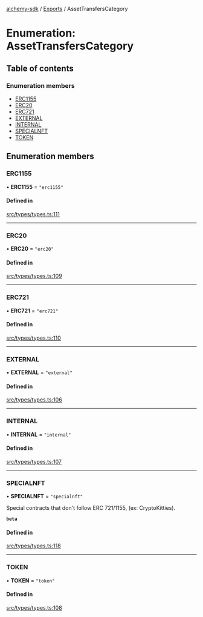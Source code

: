 [alchemy-sdk](../README.md) / [Exports](../modules.md) / AssetTransfersCategory

# Enumeration: AssetTransfersCategory

## Table of contents

### Enumeration members

- [ERC1155](AssetTransfersCategory.md#erc1155)
- [ERC20](AssetTransfersCategory.md#erc20)
- [ERC721](AssetTransfersCategory.md#erc721)
- [EXTERNAL](AssetTransfersCategory.md#external)
- [INTERNAL](AssetTransfersCategory.md#internal)
- [SPECIALNFT](AssetTransfersCategory.md#specialnft)
- [TOKEN](AssetTransfersCategory.md#token)

## Enumeration members

### ERC1155

• **ERC1155** = `"erc1155"`

#### Defined in

[src/types/types.ts:111](https://github.com/alchemyplatform/alchemy-sdk-js/blob/6507682/src/types/types.ts#L111)

___

### ERC20

• **ERC20** = `"erc20"`

#### Defined in

[src/types/types.ts:109](https://github.com/alchemyplatform/alchemy-sdk-js/blob/6507682/src/types/types.ts#L109)

___

### ERC721

• **ERC721** = `"erc721"`

#### Defined in

[src/types/types.ts:110](https://github.com/alchemyplatform/alchemy-sdk-js/blob/6507682/src/types/types.ts#L110)

___

### EXTERNAL

• **EXTERNAL** = `"external"`

#### Defined in

[src/types/types.ts:106](https://github.com/alchemyplatform/alchemy-sdk-js/blob/6507682/src/types/types.ts#L106)

___

### INTERNAL

• **INTERNAL** = `"internal"`

#### Defined in

[src/types/types.ts:107](https://github.com/alchemyplatform/alchemy-sdk-js/blob/6507682/src/types/types.ts#L107)

___

### SPECIALNFT

• **SPECIALNFT** = `"specialnft"`

Special contracts that don't follow ERC 721/1155, (ex: CryptoKitties).

**`beta`**

#### Defined in

[src/types/types.ts:118](https://github.com/alchemyplatform/alchemy-sdk-js/blob/6507682/src/types/types.ts#L118)

___

### TOKEN

• **TOKEN** = `"token"`

#### Defined in

[src/types/types.ts:108](https://github.com/alchemyplatform/alchemy-sdk-js/blob/6507682/src/types/types.ts#L108)
